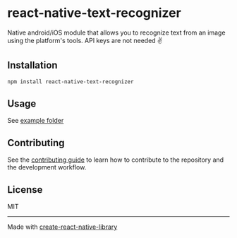 # react-native-text-recognizer

Native android/iOS module that allows you to recognize text from an image using the platform's tools. API keys are not needed ✌️

## Installation

```sh
npm install react-native-text-recognizer
```

## Usage

See [example folder](subpro/subtext.md)

## Contributing

See the [contributing guide](CONTRIBUTING.md) to learn how to contribute to the repository and the development workflow.

## License

MIT

---

Made with [create-react-native-library](https://github.com/callstack/react-native-builder-bob)
